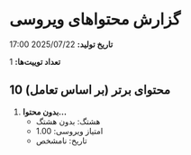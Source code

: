 # گزارش محتواهای ویروسی

**تاریخ تولید:** 2025/07/22 17:00

**تعداد توییت‌ها:** 1

## 10 محتوای برتر (بر اساس تعامل)

1. **بدون محتوا...**
   - هشتگ: بدون هشتگ
   - امتیاز ویروسی: 1.00
   - تاریخ: نامشخص

